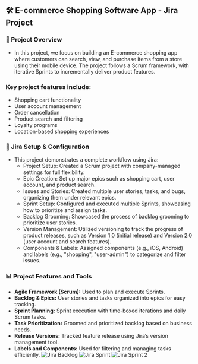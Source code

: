 ## 🛠️ E-commerce Shopping Software App - Jira Project

### 📝 Project Overview
- In this project, we focus on building an E-commerce shopping app where customers can search, view, and purchase items from a store using their mobile device. The project follows a Scrum framework, with iterative Sprints to incrementally deliver product features.

### Key project features include:
- Shopping cart functionality
- User account management
- Order cancellation
- Product search and filtering
- Loyalty programs
- Location-based shopping experiences

### 📂 Jira Setup & Configuration
- This project demonstrates a complete workflow using Jira:
  - Project Setup: Created a Scrum project with company-managed settings for full flexibility.
  - Epic Creation: Set up major epics such as shopping cart, user account, and product search.
  - Issues and Stories: Created multiple user stories, tasks, and bugs, organizing them under relevant epics.
  - Sprint Setup: Configured and executed multiple Sprints, showcasing how to prioritize and assign tasks.
  - Backlog Grooming: Showcased the process of backlog grooming to prioritize user stories.
  - Version Management: Utilized versioning to track the progress of product releases, such as Version 1.0 (initial release) and Version 2.0 (user account and search features).
  - Components & Labels: Assigned components (e.g., iOS, Android) and labels (e.g., "shopping", "user-admin") to categorize and filter issues.


### 📊 Project Features and Tools
- **Agile Framework (Scrum):** Used to plan and execute Sprints.
- **Backlog & Epics:** User stories and tasks organized into epics for easy tracking.
- **Sprint Planning:** Sprint execution with time-boxed iterations and daily Scrum tasks.
- **Task Prioritization:** Groomed and prioritized backlog based on business needs.
- **Release Versions:** Tracked feature release using Jira’s version management tool.
- **Labels and Components:** Used for filtering and managing tasks efficiently.
![Jira Backlog](https://github.com/user-attachments/assets/62f10518-5522-4b8c-a7c4-65305301bbf8)
![Jira Sprint](https://github.com/user-attachments/assets/4d9e2235-bd74-4bad-b054-837e8b3a3a88)
![Jira Sprint 2](https://github.com/user-attachments/assets/60261798-e55c-49dc-970f-a2f2219eefe1)



